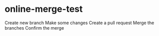 online-merge-test
=================

Create new branch
Make some changes
Create a pull request
Merge the branches
Confirm the merge
